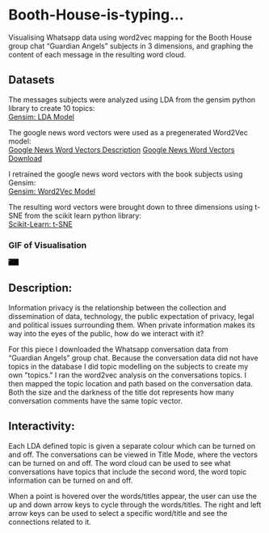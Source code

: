 # Booth-House-is-typing...
Visualising Whatsapp data using word2vec mapping for the Booth House group chat “Guardian Angels” subjects in 3 dimensions, and graphing the content of each message in the resulting word cloud.

## Datasets
The messages subjects were analyzed using LDA from the gensim python library to create 10 topics:\
[Gensim: LDA Model](https://radimrehurek.com/gensim/models/ldamodel.html)

The google news word vectors were used as a pregenerated Word2Vec model:\
[Google News Word Vectors Description](https://code.google.com/archive/p/word2vec/) [Google News Word Vectors Download](https://github.com/mmihaltz/word2vec-GoogleNews-vectors)

I retrained the google news word vectors with the book subjects using Gensim:\
[Gensim: Word2Vec Model](https://radimrehurek.com/gensim/models/word2vec.html)

The resulting word vectors were brought down to three dimensions using t-SNE from the scikit learn python library:\
[Scikit-Learn: t-SNE](https://scikit-learn.org/stable/modules/generated/sklearn.manifold.TSNE.html)

### GIF of Visualisation

![](https://github.com/ChristinaLast/Booth-House-is-typing.../blob/master/Whatsapp_comp.gif)

## Description:
Information privacy is the relationship between the collection and dissemination of data, technology, the public expectation of privacy, legal and political issues surrounding them. When private information makes its way into the eyes of the public, how do we interact with it?  

For this piece I downloaded the Whatsapp conversation data from “Guardian Angels” group chat. Because the conversation data did not have topics in the database I did topic modelling on the subjects to create my own "topics." I ran the word2vec analysis on the conversations topics. I then mapped the topic location and path based on the conversation data. Both the size and the darkness of the title dot represents how many conversation comments have the same topic vector.

## Interactivity:
Each LDA defined topic is given a separate colour which can be turned on and off. The conversations can be viewed in Title Mode, where the vectors can be turned on and off.
The word cloud can be used to see what conversations have topics that include the second word, the word topic information can be turned on and off.

When a point is hovered over the words/titles appear, the user can use the up and down arrow keys to cycle through the words/titles. The right and left arrow keys can be used to select a specific word/title and see the connections related to it.
